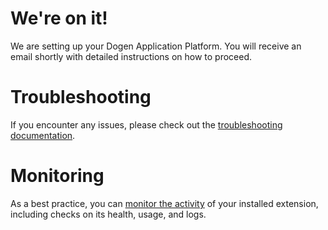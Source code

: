 # We're on it!

We are setting up your Dogen Application Platform. You will receive an email shortly with detailed instructions on how to proceed.

# Troubleshooting

If you encounter any issues, please check out the [troubleshooting documentation](https://www.dogen.io/docs/troubleshooting#firebase-extension-issues).

# Monitoring

As a best practice, you can [monitor the activity](https://firebase.google.com/docs/extensions/manage-installed-extensions#monitor) of your installed extension, including checks on its health, usage, and logs.
